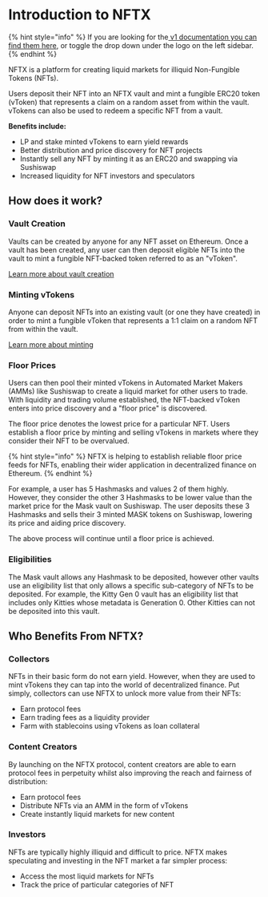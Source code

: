 # Introduction to NFTX

{% hint style="info" %}
If you are looking for the[ v1 documentation you can find them here](https://docs.nftx.org/v/v1.0/), or toggle the drop down under the logo on the left sidebar.
{% endhint %}

NFTX is a platform for creating liquid markets for illiquid Non-Fungible Tokens \(NFTs\).

Users deposit their NFT into an NFTX vault and mint a fungible ERC20 token \(vToken\) that represents a claim on a random asset from within the vault. vTokens can also be used to redeem a specific NFT from a vault.

**Benefits include:**

* LP and stake minted vTokens to earn yield rewards
* Better distribution and price discovery for NFT projects
* Instantly sell any NFT by minting it as an ERC20 and swapping via Sushiswap
* Increased liquidity for NFT investors and speculators

## How does it work?

### Vault Creation

Vaults can be created by anyone for any NFT asset on Ethereum. Once a vault has been created, any user can then deposit eligible NFTs into the vault to mint a fungible NFT-backed token referred to as an "vToken".

[Learn more about vault creation](tutorials/vault-creation.md)

### Minting vTokens

Anyone can deposit NFTs into an existing vault \(or one they have created\) in order to mint a fungible vToken that represents a 1:1 claim on a random NFT from within the vault.

[Learn more about minting](tutorials/minting.md)

### Floor Prices

Users can then pool their minted vTokens in Automated Market Makers \(AMMs\) like Sushiswap to create a liquid market for other users to trade. With liquidity and trading volume established, the NFT-backed vToken enters into price discovery and a "floor price" is discovered.

The floor price denotes the lowest price for a particular NFT. Users establish a floor price by minting and selling vTokens in markets where they consider their NFT to be overvalued.

{% hint style="info" %}
NFTX is helping to establish reliable floor price feeds for NFTs, enabling their wider application in decentralized finance on Ethereum.
{% endhint %}

For example, a user has 5 Hashmasks and values 2 of them highly. However, they consider the other 3 Hashmasks to be lower value than the market price for the Mask vault on Sushiswap. The user deposits these 3 Hashmasks and sells their 3 minted MASK tokens on Sushiswap, lowering its price and aiding price discovery.

The above process will continue until a floor price is achieved.

### Eligibilities

The Mask vault allows any Hashmask to be deposited, however other vaults use an eligibility list that only allows a specific sub-category of NFTs to be deposited. For example, the Kitty Gen 0 vault has an eligibility list that includes only Kitties whose metadata is Generation 0. Other Kitties can not be deposited into this vault.

## Who Benefits From NFTX?

### Collectors

NFTs in their basic form do not earn yield. However, when they are used to mint vTokens they can tap into the world of decentralized finance. Put simply, collectors can use NFTX to unlock more value from their NFTs:

* Earn protocol fees
* Earn trading fees as a liquidity provider
* Farm with stablecoins using vTokens as loan collateral

### Content Creators

By launching on the NFTX protocol, content creators are able to earn protocol fees in perpetuity whilst also improving the reach and fairness of distribution:

* Earn protocol fees
* Distribute NFTs via an AMM in the form of vTokens
* Create instantly liquid markets for new content

### Investors

NFTs are typically highly illiquid and difficult to price. NFTX makes speculating and investing in the NFT market a far simpler process:

* Access the most liquid markets for NFTs
* Track the price of particular categories of NFT

